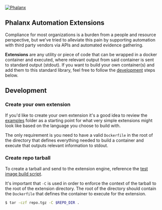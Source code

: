 [![Phalanx](https://risk3sixty.com/wp-content/uploads/2019/11/phalanx-logo.png)](https://risk3sixty.com)

## Phalanx Automation Extensions

Compliance for most organizations is a burden from a people and resource perspective, but we've tried to alleviate this pain by supporting automation with third party vendors via APIs and automated evidence gathering.

**Extensions** are any utility or piece of code that can be wrapped in a docker container and executed, where relevant output from said container is sent to standard output (stdout). If you want to build your own container(s) and add them to this standard library, feel free to follow the [development](#Development) steps below.

## Development

### Create your own extension

If you'd like to create your own extension it's a good idea to review the [examples](https://github.com/risk3sixty/phalanx-extensions/tree/master/examples) folder as a starting point for what very simple extensions might look like based on the language you choose to build with.

The only requirement is you need to have a valid `Dockerfile` in the root of the directory that defines everything needed to build a container and execute that outputs relevant information to stdout.

### Create repo tarball

To create a tarball and send to the extension engine, reference the [test image build script](https://github.com/risk3sixty/phalanx-extensions/blob/master/testBuildImage.sh).

It's important that `-C` is used in order to enforce the context of the tarball to the root of the extension directory. The root of the directory should contain the `Dockerfile` that defines the container to execute for the extension.

```sh
$ tar -czf repo.tgz -C $REPO_DIR .
```
